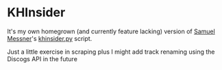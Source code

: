 # KHInsider

It's my own homegrown (and currently feature lacking) version of [Samuel Messner](https://twitter.com/obskyr)'s [khinsider.py](https://github.com/obskyr/khinsider) script.

Just a little exercise in scraping plus I might add track renaming using the Discogs API in the future